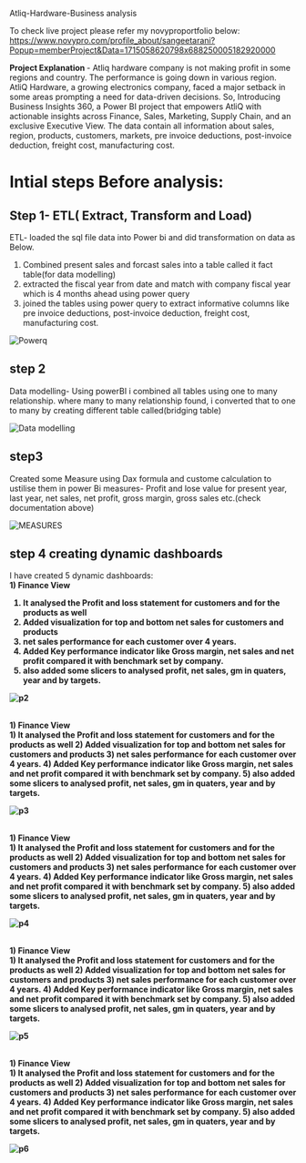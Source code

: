 
<p4>Atliq-Hardware-Business analysis</p4><br>

To check live project please refer my novyproportfolio below:<br>
https://www.novypro.com/profile_about/sangeetarani?Popup=memberProject&Data=1715058620798x688250005182920000

<b>Project Explanation </b>- Atliq hardware company is not making profit in some regions and country. The performance is going down in various region. AtliQ Hardware, a growing electronics company, faced a major setback in some areas prompting a need for data-driven decisions. So, Introducing Business Insights 360, a Power BI project that empowers AtliQ with actionable insights across Finance, Sales, Marketing, Supply Chain, and an exclusive Executive View. The data contain all information about sales, region, products, customers, markets, pre invoice deductions, post-invoice deduction, freight cost, manufacturing cost.
<br>
# Intial steps Before analysis: 
## Step 1- ETL( Extract, Transform and Load)
ETL- loaded the sql file data into Power bi and did transformation on data as Below.
1) Combined present sales and forcast sales into a table called it fact table(for data modelling)
2) extracted the fiscal year from date and match with company fiscal year which is 4 months ahead using power query
3) joined the tables using power query to extract informative columns like  pre invoice deductions, post-invoice deduction, freight cost, manufacturing cost.

![Powerq](https://github.com/Arunsangeeta/Atliq-Hardware-sales-analysis/assets/110085545/f38c0ba5-98a5-4f33-a3e6-fd5b8214e83b)


## step 2
Data modelling- Using powerBI i combined all tables using one to many relationship. where many to many relationship found,  i converted that to one to many by creating different table called(bridging table) 


![Data modelling](https://github.com/Arunsangeeta/Atliq-Hardware-sales-analysis/assets/110085545/54469b20-ced5-428e-b98d-34aef9f7eda5)

## step3
Created some Measure using Dax formula and custome calculation to ustilise them in power Bi
measures- Profit and lose value for present year, last year, net sales, net profit, gross margin, gross sales etc.(check documentation above)

![MEASURES](https://github.com/Arunsangeeta/Atliq-Hardware-sales-analysis/assets/110085545/8c7f9dc1-1868-4008-b9d8-5907b2d3a7ba)

## step 4 creating dynamic dashboards
I have created 5 dynamic dashboards:<br>
 <b>1) Finance View<b><br>
 1) It analysed the Profit and loss statement for customers and for the products as well
 2) Added visualization for top and bottom net sales for  customers and products
 3) net sales performance for each customer over 4 years.
 4) Added Key performance indicator like Gross margin, net sales and net profit compared it with benchmark set by company.
 5) also added some slicers to analysed profit, net sales, gm in quaters, year and by targets.

![p2](https://github.com/Arunsangeeta/Atliq-Hardware-sales-analysis/assets/110085545/4d920e33-327e-435f-a1c4-568b4a2c5e9b)

<br>
 <b>1) Finance View<b><br>
 1) It analysed the Profit and loss statement for customers and for the products as well
 2) Added visualization for top and bottom net sales for  customers and products
 3) net sales performance for each customer over 4 years.
 4) Added Key performance indicator like Gross margin, net sales and net profit compared it with benchmark set by company.
 5) also added some slicers to analysed profit, net sales, gm in quaters, year and by targets.

![p3](https://github.com/Arunsangeeta/Atliq-Hardware-sales-analysis/assets/110085545/d77532ce-f1fd-4414-a708-872dd46fae62)

<br>
 <b>1) Finance View<b><br>
 1) It analysed the Profit and loss statement for customers and for the products as well
 2) Added visualization for top and bottom net sales for  customers and products
 3) net sales performance for each customer over 4 years.
 4) Added Key performance indicator like Gross margin, net sales and net profit compared it with benchmark set by company.
 5) also added some slicers to analysed profit, net sales, gm in quaters, year and by targets.

![p4](https://github.com/Arunsangeeta/Atliq-Hardware-sales-analysis/assets/110085545/9e946126-141f-4e34-8e54-0f7a85b37189)

<br>
 <b>1) Finance View<b><br>
 1) It analysed the Profit and loss statement for customers and for the products as well
 2) Added visualization for top and bottom net sales for  customers and products
 3) net sales performance for each customer over 4 years.
 4) Added Key performance indicator like Gross margin, net sales and net profit compared it with benchmark set by company.
 5) also added some slicers to analysed profit, net sales, gm in quaters, year and by targets.
  
![p5](https://github.com/Arunsangeeta/Atliq-Hardware-sales-analysis/assets/110085545/efa6b1ad-f1e3-4231-9003-199ecd952060)

<br>
 <b>1) Finance View<b><br>
 1) It analysed the Profit and loss statement for customers and for the products as well
 2) Added visualization for top and bottom net sales for  customers and products
 3) net sales performance for each customer over 4 years.
 4) Added Key performance indicator like Gross margin, net sales and net profit compared it with benchmark set by company.
 5) also added some slicers to analysed profit, net sales, gm in quaters, year and by targets.

![p6](https://github.com/Arunsangeeta/Atliq-Hardware-sales-analysis/assets/110085545/e490be3c-36aa-4868-99d3-f8731a112186)
